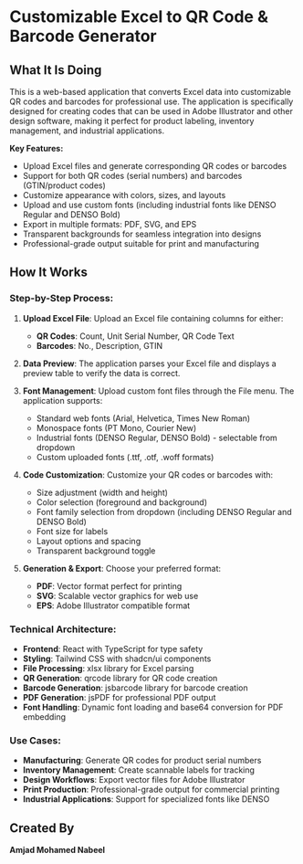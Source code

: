 
# Customizable Excel to QR Code & Barcode Generator

## What It Is Doing

This is a web-based application that converts Excel data into customizable QR codes and barcodes for professional use. The application is specifically designed for creating codes that can be used in Adobe Illustrator and other design software, making it perfect for product labeling, inventory management, and industrial applications.

**Key Features:**
- Upload Excel files and generate corresponding QR codes or barcodes
- Support for both QR codes (serial numbers) and barcodes (GTIN/product codes)
- Customize appearance with colors, sizes, and layouts
- Upload and use custom fonts (including industrial fonts like DENSO Regular and DENSO Bold)
- Export in multiple formats: PDF, SVG, and EPS
- Transparent backgrounds for seamless integration into designs
- Professional-grade output suitable for print and manufacturing

## How It Works

### Step-by-Step Process:

1. **Upload Excel File**: Upload an Excel file containing columns for either:
   - **QR Codes**: Count, Unit Serial Number, QR Code Text
   - **Barcodes**: No., Description, GTIN

2. **Data Preview**: The application parses your Excel file and displays a preview table to verify the data is correct.

3. **Font Management**: Upload custom font files through the File menu. The application supports:
   - Standard web fonts (Arial, Helvetica, Times New Roman)
   - Monospace fonts (PT Mono, Courier New)
   - Industrial fonts (DENSO Regular, DENSO Bold) - selectable from dropdown
   - Custom uploaded fonts (.ttf, .otf, .woff formats)

4. **Code Customization**: Customize your QR codes or barcodes with:
   - Size adjustment (width and height)
   - Color selection (foreground and background)
   - Font family selection from dropdown (including DENSO Regular and DENSO Bold)
   - Font size for labels
   - Layout options and spacing
   - Transparent background toggle

5. **Generation & Export**: Choose your preferred format:
   - **PDF**: Vector format perfect for printing
   - **SVG**: Scalable vector graphics for web use
   - **EPS**: Adobe Illustrator compatible format

### Technical Architecture:

- **Frontend**: React with TypeScript for type safety
- **Styling**: Tailwind CSS with shadcn/ui components
- **File Processing**: xlsx library for Excel parsing
- **QR Generation**: qrcode library for QR code creation
- **Barcode Generation**: jsbarcode library for barcode creation
- **PDF Generation**: jsPDF for professional PDF output
- **Font Handling**: Dynamic font loading and base64 conversion for PDF embedding

### Use Cases:

- **Manufacturing**: Generate QR codes for product serial numbers
- **Inventory Management**: Create scannable labels for tracking
- **Design Workflows**: Export vector files for Adobe Illustrator
- **Print Production**: Professional-grade output for commercial printing
- **Industrial Applications**: Support for specialized fonts like DENSO

## Created By

**Amjad Mohamed Nabeel**

